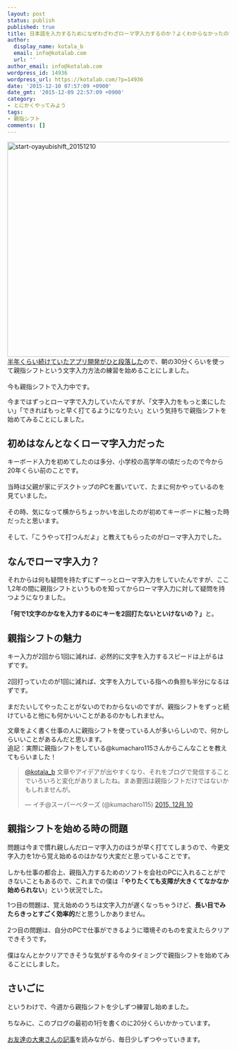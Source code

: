 ```yaml
---
layout: post
status: publish
published: true
title: 日本語を入力するためになぜわざわざローマ字入力するのか？よくわからなかったので、親指シフトを始めてみた
author:
  display_name: kotala_b
  email: info@kotalab.com
  url: ''
author_email: info@kotalab.com
wordpress_id: 14936
wordpress_url: https://kotalab.com/?p=14936
date: '2015-12-10 07:57:09 +0900'
date_gmt: '2015-12-09 22:57:09 +0900'
category:
- とにかくやってみよう
tags:
- 親指シフト
comments: []
---
```

<p><img src="https://kotalab.com/wp-content/uploads/2015/12/start-oyayubishift_20151210-780x488.png" alt="start-oyayubishift_20151210" width="780" height="488" class="aligncenter size-large wp-image-14943" /><br />
<a href="https://kotalab.com/there-is-a-good-thing-and-continue" title="毎日続けてると、なんか知らないけどいいことがある">半年くらい続けていたアプリ開発がひと段落した</a>ので、朝の30分くらいを使って親指シフトという文字入力方法の練習を始めることにしました。<br><br />
今も親指シフトで入力中です。</p>
<p>今まではずっとローマ字で入力していたんですが、「文字入力をもっと楽にしたい」「できればもっと早く打てるようになりたい」という気持ちで親指シフトを始めてみることにしました。</p>
<p><!--more--></p>
<h2>初めはなんとなくローマ字入力だった</h2>
<p>キーボード入力を初めてしたのは多分、小学校の高学年の頃だったので今から20年くらい前のことです。<br><br />
当時は父親が家にデスクトップのPCを置いていて、たまに何かやっているのを見ていました。<br><br />
その時、気になって横からちょっかいを出したのが初めてキーボードに触った時だったと思います。<br><br />
そして、「こうやって打つんだよ」と教えてもらったのがローマ字入力でした。</p>
<h2>なんでローマ字入力？</h2>
<p>それからは何も疑問を持たずにずーっとローマ字入力をしていたんですが、ここ1,2年の間に親指シフトというものを知ってからローマ字入力に対して疑問を持つようになりました。<br><br />
<strong>「何で1文字のかなを入力するのにキーを2回打たないといけないの？」</strong>と。</p>
<h2>親指シフトの魅力</h2>
<p>キー入力が2回から1回に減れば、必然的に文字を入力するスピードは上がるはずです。<br><br />
2回打っていたのが1回に減れば、文字を入力している指への負担も半分になるはずです。<br><br />
まだたいしてやったことがないのでわからないのですが、親指シフトをずっと続けていると他にも何かいいことがあるのかもしれません。</p>
<p>文章をよく書く仕事の人に親指シフトを使っている人が多いらしいので、何かしらいいことがあるんだと思います。<br />
追記：実際に親指シフトをしている@kumacharo115さんからこんなことを教えてもらいました！</p>
<blockquote class="twitter-tweet" lang="ja"><p lang="ja" dir="ltr"><a href="https://twitter.com/kotala_b">@kotala_b</a> 文章やアイデアが出やすくなり、それをブログで発信することでいろいろと変化がありましたね。まあ要因は親指シフトだけではないかもしれませんが。</p>
<p>&mdash; イチ@スーパーベターズ (@kumacharo115) <a href="https://twitter.com/kumacharo115/status/674797030724644864">2015, 12月 10</a></p></blockquote>
<p><script async src="//platform.twitter.com/widgets.js" charset="utf-8"></script></p>
<h2>親指シフトを始める時の問題</h2>
<p>問題は今まで慣れ親しんだローマ字入力のほうが早く打ててしまうので、今更文字入力を1から覚え始めるのはかなり大変だと思っていることです。<br><br />
しかも仕事の都合上、親指入力するためのソフトを会社のPCに入れることができないこともあるので、これまでの僕は「<strong>やりたくても支障が大きくてなかなか始められない</strong>」という状況でした。</p>
<p>1つ目の問題は、覚え始めのうちは文字入力が遅くなっちゃうけど、<strong>長い目でみたらきっとすごく効率的</strong>だと思うしかありません。<br><br />
2つ目の問題は、自分のPCで仕事ができるように環境そのものを変えたらクリアできそうです。<br><br />
僕はなんとかクリアできそうな気がする今のタイミングで親指シフトを始めてみることにしました。</p>
<h2>さいごに</h2>
<p>というわけで、今週から親指シフトを少しずつ練習し始めました。<br><br />
ちなみに、このブログの最初の1行を書くのに20分くらいかかっています。<br><br />
<a href="http://www.monochrome-photo.info/?page_id=17847" target="_blank">お友達の大東さんの記事</a>を読みながら、毎日少しずつやっていきます。</p>
